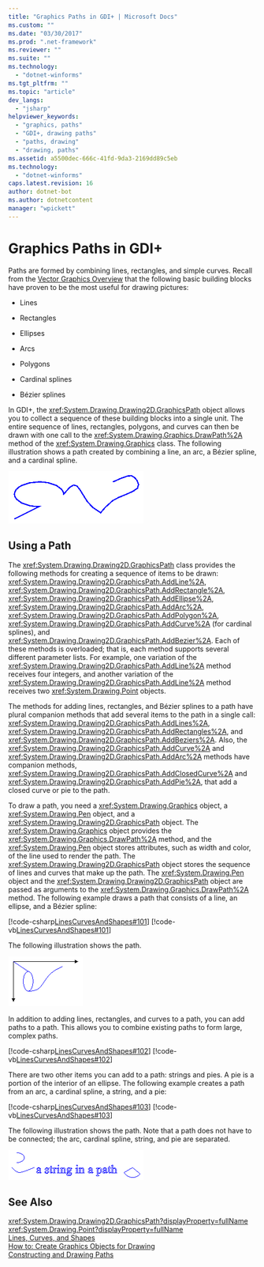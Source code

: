 ```yaml
---
title: "Graphics Paths in GDI+ | Microsoft Docs"
ms.custom: ""
ms.date: "03/30/2017"
ms.prod: ".net-framework"
ms.reviewer: ""
ms.suite: ""
ms.technology: 
  - "dotnet-winforms"
ms.tgt_pltfrm: ""
ms.topic: "article"
dev_langs: 
  - "jsharp"
helpviewer_keywords: 
  - "graphics, paths"
  - "GDI+, drawing paths"
  - "paths, drawing"
  - "drawing, paths"
ms.assetid: a5500dec-666c-41fd-9da3-2169dd89c5eb
ms.technology: 
  - "dotnet-winforms"
caps.latest.revision: 16
author: dotnet-bot
ms.author: dotnetcontent
manager: "wpickett"
---
```

# Graphics Paths in GDI+
Paths are formed by combining lines, rectangles, and simple curves. Recall from the [Vector Graphics Overview](../../../../docs/framework/winforms/advanced/vector-graphics-overview.md) that the following basic building blocks have proven to be the most useful for drawing pictures:  
  
-   Lines  
  
-   Rectangles  
  
-   Ellipses  
  
-   Arcs  
  
-   Polygons  
  
-   Cardinal splines  
  
-   Bézier splines  
  
 In GDI+, the <xref:System.Drawing.Drawing2D.GraphicsPath> object allows you to collect a sequence of these building blocks into a single unit. The entire sequence of lines, rectangles, polygons, and curves can then be drawn with one call to the <xref:System.Drawing.Graphics.DrawPath%2A> method of the <xref:System.Drawing.Graphics> class. The following illustration shows a path created by combining a line, an arc, a Bézier spline, and a cardinal spline.  
  
 ![Path](../../../../docs/framework/winforms/advanced/media/aboutgdip02-art14.gif "Aboutgdip02_art14")  
  
## Using a Path  
 The <xref:System.Drawing.Drawing2D.GraphicsPath> class provides the following methods for creating a sequence of items to be drawn: <xref:System.Drawing.Drawing2D.GraphicsPath.AddLine%2A>, <xref:System.Drawing.Drawing2D.GraphicsPath.AddRectangle%2A>, <xref:System.Drawing.Drawing2D.GraphicsPath.AddEllipse%2A>, <xref:System.Drawing.Drawing2D.GraphicsPath.AddArc%2A>, <xref:System.Drawing.Drawing2D.GraphicsPath.AddPolygon%2A>, <xref:System.Drawing.Drawing2D.GraphicsPath.AddCurve%2A> (for cardinal splines), and <xref:System.Drawing.Drawing2D.GraphicsPath.AddBezier%2A>. Each of these methods is overloaded; that is, each method supports several different parameter lists. For example, one variation of the <xref:System.Drawing.Drawing2D.GraphicsPath.AddLine%2A> method receives four integers, and another variation of the <xref:System.Drawing.Drawing2D.GraphicsPath.AddLine%2A> method receives two <xref:System.Drawing.Point> objects.  
  
 The methods for adding lines, rectangles, and Bézier splines to a path have plural companion methods that add several items to the path in a single call: <xref:System.Drawing.Drawing2D.GraphicsPath.AddLines%2A>, <xref:System.Drawing.Drawing2D.GraphicsPath.AddRectangles%2A>, and <xref:System.Drawing.Drawing2D.GraphicsPath.AddBeziers%2A>. Also, the <xref:System.Drawing.Drawing2D.GraphicsPath.AddCurve%2A> and <xref:System.Drawing.Drawing2D.GraphicsPath.AddArc%2A> methods have companion methods, <xref:System.Drawing.Drawing2D.GraphicsPath.AddClosedCurve%2A> and <xref:System.Drawing.Drawing2D.GraphicsPath.AddPie%2A>, that add a closed curve or pie to the path.  
  
 To draw a path, you need a <xref:System.Drawing.Graphics> object, a <xref:System.Drawing.Pen> object, and a <xref:System.Drawing.Drawing2D.GraphicsPath> object. The <xref:System.Drawing.Graphics> object provides the <xref:System.Drawing.Graphics.DrawPath%2A> method, and the <xref:System.Drawing.Pen> object stores attributes, such as width and color, of the line used to render the path. The <xref:System.Drawing.Drawing2D.GraphicsPath> object stores the sequence of lines and curves that make up the path. The <xref:System.Drawing.Pen> object and the <xref:System.Drawing.Drawing2D.GraphicsPath> object are passed as arguments to the <xref:System.Drawing.Graphics.DrawPath%2A> method. The following example draws a path that consists of a line, an ellipse, and a Bézier spline:  
  
 [!code-csharp[LinesCurvesAndShapes#101](../../../../samples/snippets/csharp/VS_Snippets_Winforms/LinesCurvesAndShapes/CS/Class1.cs#101)]
 [!code-vb[LinesCurvesAndShapes#101](../../../../samples/snippets/visualbasic/VS_Snippets_Winforms/LinesCurvesAndShapes/VB/Class1.vb#101)]  
  
 The following illustration shows the path.  
  
 ![Path](../../../../docs/framework/winforms/advanced/media/aboutgdip02-art15.gif "Aboutgdip02_art15")  
  
 In addition to adding lines, rectangles, and curves to a path, you can add paths to a path. This allows you to combine existing paths to form large, complex paths.  
  
 [!code-csharp[LinesCurvesAndShapes#102](../../../../samples/snippets/csharp/VS_Snippets_Winforms/LinesCurvesAndShapes/CS/Class1.cs#102)]
 [!code-vb[LinesCurvesAndShapes#102](../../../../samples/snippets/visualbasic/VS_Snippets_Winforms/LinesCurvesAndShapes/VB/Class1.vb#102)]  
  
 There are two other items you can add to a path: strings and pies. A pie is a portion of the interior of an ellipse. The following example creates a path from an arc, a cardinal spline, a string, and a pie:  
  
 [!code-csharp[LinesCurvesAndShapes#103](../../../../samples/snippets/csharp/VS_Snippets_Winforms/LinesCurvesAndShapes/CS/Class1.cs#103)]
 [!code-vb[LinesCurvesAndShapes#103](../../../../samples/snippets/visualbasic/VS_Snippets_Winforms/LinesCurvesAndShapes/VB/Class1.vb#103)]  
  
 The following illustration shows the path. Note that a path does not have to be connected; the arc, cardinal spline, string, and pie are separated.  
  
 ![Paths](../../../../docs/framework/winforms/advanced/media/aboutgdip02-art16.gif "Aboutgdip02_Art16")  
  
## See Also  
 <xref:System.Drawing.Drawing2D.GraphicsPath?displayProperty=fullName>   
 <xref:System.Drawing.Point?displayProperty=fullName>   
 [Lines, Curves, and Shapes](../../../../docs/framework/winforms/advanced/lines-curves-and-shapes.md)   
 [How to: Create Graphics Objects for Drawing](../../../../docs/framework/winforms/advanced/how-to-create-graphics-objects-for-drawing.md)   
 [Constructing and Drawing Paths](../../../../docs/framework/winforms/advanced/constructing-and-drawing-paths.md)